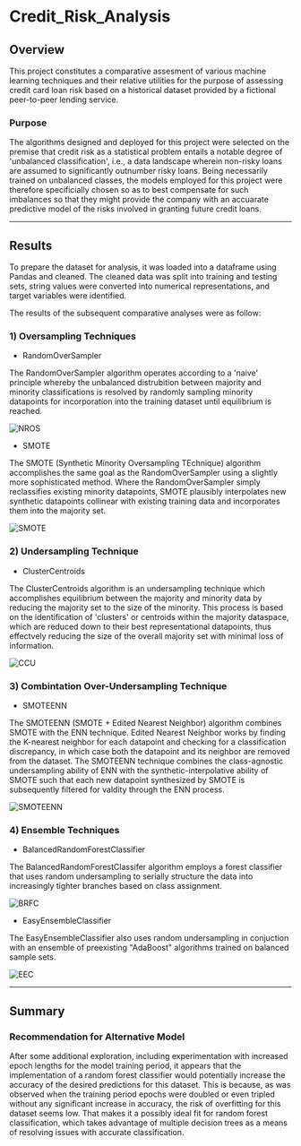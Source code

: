 # Credit_Risk_Analysis

## **Overview**
This project constitutes a comparative assesment of various machine learning techniques and their relative utilities for the purpose of assessing credit card loan risk based on a historical dataset provided by a fictional peer-to-peer lending service.

### **Purpose**
The algorithms designed and deployed for this project were selected on the premise that credit risk as a statistical problem entails a notable degree of 'unbalanced classification', i.e., a data landscape wherein non-risky loans are assumed to significantly outnumber risky loans.  Being necessarily trained on unbalanced classes, the models employed for this project were therefore specificially chosen so as to best compensate for such imbalances so that they might provide the company with an accuarate predictive model of the risks involved in granting future credit loans.

--------------------------------
## Results
To prepare the dataset for analysis, it was loaded into a dataframe using Pandas and cleaned.  The cleaned data was split into training and testing sets, string values were converted into numerical representations, and target variables were identified.    

The results of the subsequent comparative analyses were as follow:

### **1) Oversampling Techniques**
- RandomOverSampler

The RandomOverSampler algorithm operates according to a 'naive' principle whereby the unbalanced distrubition between majority and minority classifications is resolved by randomly sampling minority datapoints for incorporation into the training dataset until equilibrium is reached.

![NROS](Images/NRO.png)

- SMOTE

The SMOTE (Synthetic Minority Oversampling TEchnique) algorithm accomplishes the same goal as the RandomOverSampler using a slightly more sophisticated method.  Where the RandomOverSampler simply reclassifies existing minority datapoints, SMOTE plausibly interpolates new synthetic datapoints collinear with existing training data and incorporates them into the majority set.

![SMOTE](Images/SMOTE.png)   

### **2) Undersampling Technique**
- ClusterCentroids

The ClusterCentroids algorithm is an undersampling technique which accomplishes equilibrium between the majority and minority data by reducing the majority set to the size of the minority.  This process is based on the identification of 'clusters' or centroids within the majority dataspace, which are reduced down to their best representational datapoints, thus effectvely reducing the size of the overall majority set with minimal loss of information.     

![CCU](Images/CCU.png)

### **3) Combintation Over-Undersampling Technique**
- SMOTEENN

The SMOTEENN (SMOTE + Edited Nearest Neighbor) algorithm combines SMOTE with the ENN technique.  Edited Nearest Neighbor works by finding the K-nearest neighbor for each datapoint and checking for a classification discrepancy, in which case both the datapoint and its neighbor are removed from the dataset.  The SMOTEENN technique combines the class-agnostic undersampling ability of ENN with the synthetic-interpolative ability of SMOTE such that each new datapoint synthesized by SMOTE is subsequently filtered for valdity through the ENN process.  

![SMOTEENN](Images/SMOTEENN.png)

### 4) **Ensemble Techniques**
- BalancedRandomForestClassifier

The BalancedRandomForestClassifer algorithm employs a forest classifier that uses random undersampling to serially structure the data into increasingly tighter branches based on class assignment.  

![BRFC](Images/BRFC.png)

- EasyEnsembleClassifier

The EasyEnsembleClassifier also uses random undersampling in conjuction with an ensemble of preexisting "AdaBoost" algorithms trained on balanced sample sets.

![EEC](Images/EEC.png)

--------------------------------

## **Summary**
 

### Recommendation for Alternative Model
After some additional exploration, including experimentation with increased epoch lengths for the model training period, it appears that the implementation of a random forest classifier would potentially increase the accuracy of the desired predictions for this dataset.  This is because, as was observed when the training period epochs were doubled or even tripled without any significant increase in accuracy, the risk of overfitting for this dataset seems low.  That makes it a possibly ideal fit for random forest classification, which takes advantage of multiple decision trees as a means of resolving issues with accurate classification. 
